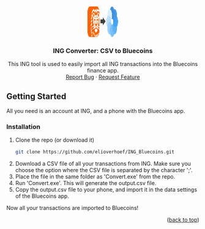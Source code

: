 <a name="readme-top"></a>


<!-- PROJECT LOGO -->
<br />
<div align="center">
  <a href="https://github.com/elioverhoef/ING_Bluecoins">
    <img src="images/logo.png" alt="Logo" width="80" height="80">
  </a>

<h3 align="center">ING Converter: CSV to Bluecoins</h3>

  <p align="center">
    This ING tool is used to easily import all ING transactions into the Bluecoins finance app.
    <br />
    <a href="https://github.com/elioverhoef/ING_Bluecoins/issues">Report Bug</a>
    ·
    <a href="https://github.com/elioverhoef/ING_Bluecoins/issues">Request Feature</a>
  </p>
</div>


<!-- GETTING STARTED -->
## Getting Started
All you need is an account at ING, and a phone with the Bluecoins app.

### Installation

1. Clone the repo (or download it)
   ```sh
   git clone https://github.com/elioverhoef/ING_Bluecoins.git
   ```
2. Download a CSV file of all your transactions from ING. Make sure you choose the option where the CSV file is separated by the character ';'.
3. Place the file in the same folder as 'Convert.exe' from the repo.
4. Run 'Convert.exe'. This will generate the output.csv file.
5. Copy the output.csv file to your phone, and import it in the data settings of the Bluecoins app.

Now all your transactions are imported to Bluecoins!

<p align="right">(<a href="#readme-top">back to top</a>)</p>